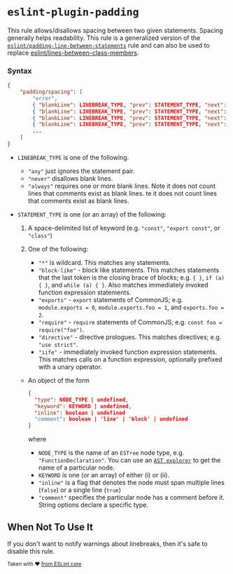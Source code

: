 # `eslint-plugin-padding`

This rule allows/disallows spacing between two given statements. Spacing generally helps
readability. This rule is a generalized version of the
[`eslint/padding-line-between-statements`](https://eslint.org/docs/rules/padding-line-between-statements)
rule and can also be used to replace
[eslint/lines-between-class-members](https://eslint.org/docs/rules/lines-between-class-members).

### Syntax

```json
{
    "padding/spacing": [
        "error",
        { "blankLine": LINEBREAK_TYPE, "prev": STATEMENT_TYPE, "next": STATEMENT_TYPE },
        { "blankLine": LINEBREAK_TYPE, "prev": STATEMENT_TYPE, "next": STATEMENT_TYPE },
        { "blankLine": LINEBREAK_TYPE, "prev": STATEMENT_TYPE, "next": STATEMENT_TYPE },
        { "blankLine": LINEBREAK_TYPE, "prev": STATEMENT_TYPE, "next": STATEMENT_TYPE },
        ...
    ]
}
```

- `LINEBREAK_TYPE` is one of the following.

  - `"any"` just ignores the statement pair.
  - `"never"` disallows blank lines.
  - `"always"` requires one or more blank lines. Note it does not count lines that comments exist as
    blank lines. te it does not count lines that comments exist as blank lines.

- `STATEMENT_TYPE` is one (or an array) of the following:

  1. A space-delimited list of keyword (e.g. `"const"`, `"export const"`, or `"class"`)
  2. One of the following:

     - `"*"` is wildcard. This matches any statements.
     - `"block-like"` - block like statements. This matches statements that the last token is the
       closing brace of blocks; e.g. `{ }`, `if (a) { }`, and `while (a) { }`. Also matches immediately
       invoked function expression statements.
     - `"exports"` - `export` statements of CommonJS; e.g. `module.exports = 0`,
       `module.exports.foo = 1`, and `exports.foo = 2`.
     - `"require"` - `require` statements of CommonJS; e.g. `const foo = require("foo")`.
     - `"directive"` - directive prologues. This matches directives; e.g. `"use strict"`.
     - `"iife"` - immediately invoked function expression statements. This matches calls on a function
       expression, optionally prefixed with a unary operator.
  - An object of the form

    ```json
    {
      "type": NODE_TYPE | undefined,
      "keyword": KEYWORD | undefined,
      "inline": boolean | undefined
      "comment": boolean | 'line' | 'block' | undefined
    }
    ```

    where

    - `NODE_TYPE` is the name of an `ESTree` node type, e.g. `"FunctionDeclaration"`. You can use an
      [`AST explorer`](https://astexplorer.net) to get the name of a particular node.
    - `KEYWORD` is one (or an array) of either (i) or (ii).
    - `"inline"` is a flag that denotes the node must span multiple lines (`false`) or a single
      line (`true`)
    - `"comment"` specifies the particular node has a comment before it. String options declare a specific type.

## When Not To Use It

If you don't want to notify warnings about linebreaks, then it's safe to disable this rule.

<sup>Taken with ❤️
[from ESLint core](https://eslint.org/docs/rules/padding-line-between-statements#require-or-disallow-padding-lines-between-statements-padding-line-between-statements)</sup>
